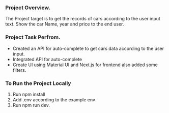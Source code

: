 ### Project Overview.

The Project target is to get the records of cars according to the user input text. Show the car Name, year and price to the end user.

### Project Task Perfrom.

- Created an API for auto-complete to get cars data according to the user input.
- Integrated API for auto-complete
- Create UI using Material UI and Next.js for frontend also added some filters.


### To Run the Project Locally

1. Run npm install
2. Add .env according to the example env
3. Run npm run dev.
